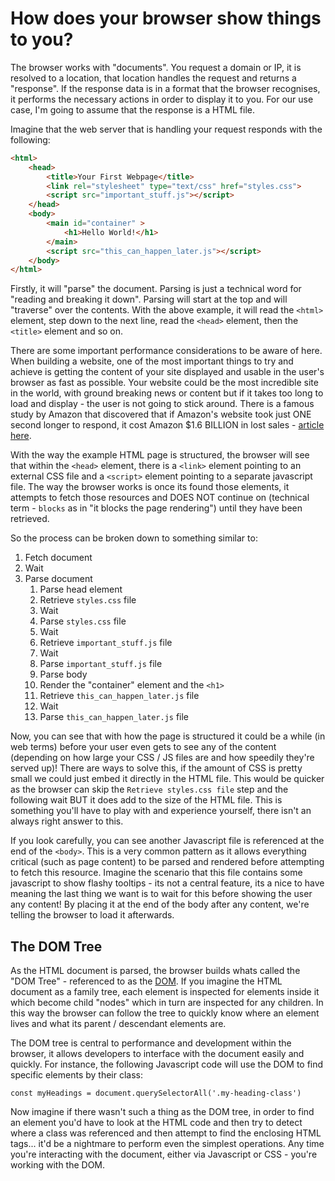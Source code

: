 # How does your browser show things to you?

The browser works with "documents". You request a domain or IP, it is resolved to a location, that location handles the request and returns a "response". If the response data is in a format that the browser recognises, it performs the necessary actions in order to display it to you. For our use case, I'm going to assume that the response is a HTML file.

Imagine that the web server that is handling your request responds with the following:

```html
<html>
	<head>
		<title>Your First Webpage</title>
		<link rel="stylesheet" type="text/css" href="styles.css">
		<script src="important_stuff.js"></script>
	</head>
	<body>
		<main id="container" >
			<h1>Hello World!</h1>
		</main>
		<script src="this_can_happen_later.js"></script>
	</body>
</html>
```

Firstly, it will "parse" the document. Parsing is just a technical word for "reading and breaking it down". Parsing will start at the top and will "traverse" over the contents. With the above example, it will read the `<html>` element, step down to the next line, read the `<head>` element, then the `<title>` element and so on.

There are some important performance considerations to be aware of here. When building a website, one of the most important things to try and achieve is getting the content of your site displayed and usable in the user's browser as fast as possible. Your website could be the most incredible site in the world, with ground breaking news or content but if it takes too long to load and display - the user is not going to stick around. There is a famous study by Amazon that discovered that if Amazon's website took just ONE second longer to respond, it cost Amazon $1.6 BILLION in lost sales - [article here](https://www.fastcompany.com/1825005/how-one-second-could-cost-amazon-16-billion-sales).

With the way the example HTML page is structured, the browser will see that within the `<head>` element, there is a `<link>` element pointing to an external CSS file and a `<script>` element pointing to a separate javascript file. The way the browser works is once its found those elements, it attempts to fetch those resources and DOES NOT continue on (technical term - `blocks` as in "it blocks the page rendering") until they have been retrieved.

So the process can be broken down to something similar to:

1)	Fetch document
1)	Wait
1)	Parse document
	1) Parse head element
	1)	Retrieve `styles.css` file
	1)	Wait
	1)	Parse `styles.css` file
	1)	Wait
	1)	Retrieve `important_stuff.js` file
	1)	Wait
	1)	Parse `important_stuff.js` file
	1)	Parse body
	1)	Render the "container" element and the `<h1>`
	1)	Retrieve `this_can_happen_later.js` file
	1)	Wait
	1)	Parse `this_can_happen_later.js` file

Now, you can see that with how the page is structured it could be a while (in web terms) before your user even gets to see any of the content (depending on how large your CSS / JS files are and how speedily they're served up)! There are ways to solve this, if the amount of CSS is pretty small we could just embed it directly in the HTML file. This would be quicker as the browser can skip the `Retrieve styles.css file` step and the following wait BUT it does add to the size of the HTML file. This is something you'll have to play with and experience yourself, there isn't an always right answer to this.

If you look carefully, you can see another Javascript file is referenced at the end of the `<body>`. This is a very common pattern as it allows everything critical (such as page content) to be parsed and rendered before attempting to fetch this resource. Imagine the scenario that this file contains some javascript to show flashy tooltips - its not a central feature, its a nice to have meaning the last thing we want is to wait for this before showing the user any content! By placing it at the end of the body after any content, we're telling the browser to load it afterwards.

## The DOM Tree

As the HTML document is parsed, the browser builds whats called the "DOM Tree" - referenced to as the [DOM](../../GLOSSARY.md#dom). If you imagine the HTML document as a family tree, each element is inspected for elements inside it which become child "nodes" which in turn are inspected for any children. In this way the browser can follow the tree to quickly know where an element lives and what its parent / descendant elements are.

The DOM tree is central to performance and development within the browser, it allows developers to interface with the document easily and quickly. For instance, the following Javascript code will use the DOM to find specific elements by their class:

```
const myHeadings = document.querySelectorAll('.my-heading-class')
```

Now imagine if there wasn't such a thing as the DOM tree, in order to find an element you'd have to look at the HTML code and then try to detect where a class was referenced and then attempt to find the enclosing HTML tags... it'd be a nightmare to perform even the simplest operations. Any time you're interacting with the document, either via Javascript or CSS - you're working with the DOM.

